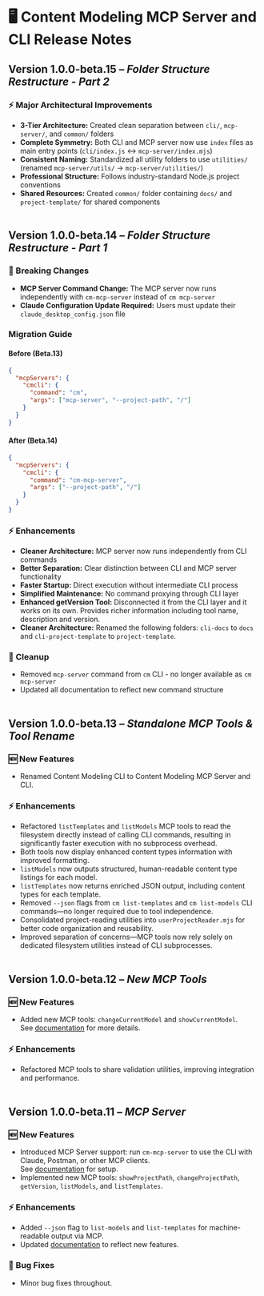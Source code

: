 # 🖥️ Content Modeling MCP Server and CLI Release Notes

## Version 1.0.0-beta.15 – *Folder Structure Restructure - Part 2*
### ⚡ Major Architectural Improvements
- **3-Tier Architecture:** Created clean separation between `cli/`, `mcp-server/`, and `common/` folders
- **Complete Symmetry:** Both CLI and MCP server now use `index` files as main entry points (`cli/index.js` ↔ `mcp-server/index.mjs`)
- **Consistent Naming:** Standardized all utility folders to use `utilities/` (renamed `mcp-server/utils/` → `mcp-server/utilities/`)
- **Professional Structure:** Follows industry-standard Node.js project conventions
- **Shared Resources:** Created `common/` folder containing `docs/` and `project-template/` for shared components
<br><br>

## Version 1.0.0-beta.14 – *Folder Structure Restructure - Part 1*
### 🚨 Breaking Changes
- **MCP Server Command Change:** The MCP server now runs independently with `cm-mcp-server` instead of `cm mcp-server`
- **Claude Configuration Update Required:** Users must update their `claude_desktop_config.json` file

### Migration Guide

#### Before (Beta.13)
```json
{
  "mcpServers": {
    "cmcli": {
      "command": "cm",
      "args": ["mcp-server", "--project-path", "/"]
    }
  }
}
```

#### After (Beta.14) 
```json
{
  "mcpServers": {
    "cmcli": {
      "command": "cm-mcp-server",
      "args": ["--project-path", "/"]
    }
  }
}
```

### ⚡ Enhancements
- **Cleaner Architecture:** MCP server now runs independently from CLI commands
- **Better Separation:** Clear distinction between CLI and MCP server functionality  
- **Faster Startup:** Direct execution without intermediate CLI process
- **Simplified Maintenance:** No command proxying through CLI layer
- **Enhanced getVersion Tool:** Disconnected it from the CLI layer and it works on its own.  Provides richer information including tool name, description and version.
- **Cleaner Architecture:** Renamed the following folders: `cli-docs` to `docs` and `cli-project-template` to `project-template`.

### 🧹 Cleanup
- Removed `mcp-server` command from `cm` CLI - no longer available as `cm mcp-server`
- Updated all documentation to reflect new command structure
<br><br>

## Version 1.0.0-beta.13 – *Standalone MCP Tools & Tool Rename*

### 🆕 New Features
- Renamed Content Modeling CLI to Content Modeling MCP Server and CLI.

### ⚡ Enhancements  
- Refactored `listTemplates` and `listModels` MCP tools to read the filesystem directly instead of calling CLI commands, resulting in significantly faster execution with no subprocess overhead.  
- Both tools now display enhanced content types information with improved formatting.  
- `listModels` now outputs structured, human-readable content type listings for each model.  
- `listTemplates` now returns enriched JSON output, including content types for each template.  
- Removed `--json` flags from `cm list-templates` and `cm list-models` CLI commands—no longer required due to tool independence.  
- Consolidated project-reading utilities into `userProjectReader.mjs` for better code organization and reusability.  
- Improved separation of concerns—MCP tools now rely solely on dedicated filesystem utilities instead of CLI subprocesses.
<br><br>

## Version 1.0.0-beta.12 – *New MCP Tools*
### 🆕 New Features  
- Added new MCP tools: `changeCurrentModel` and `showCurrentModel`.  
  See [documentation](./tutorials/mcp-server-claude-setup/README.md) for more details.

### ⚡ Enhancements
- Refactored MCP tools to share validation utilities, improving integration and performance.
<br><br>

## Version 1.0.0-beta.11 – *MCP Server*
### 🆕 New Features
- Introduced MCP Server support: run `cm-mcp-server` to use the CLI with Claude, Postman, or other MCP clients.  
  See [documentation](./tutorials/mcp-server-claude-setup/README.md) for setup.  
- Implemented new MCP tools: `showProjectPath`, `changeProjectPath`, `getVersion`, `listModels`, and `listTemplates`.

### ⚡ Enhancements
- Added `--json` flag to `list-models` and `list-templates` for machine-readable output via MCP.  
- Updated [documentation](./README.md) to reflect new features.

### 🐞 Bug Fixes
- Minor bug fixes throughout.
